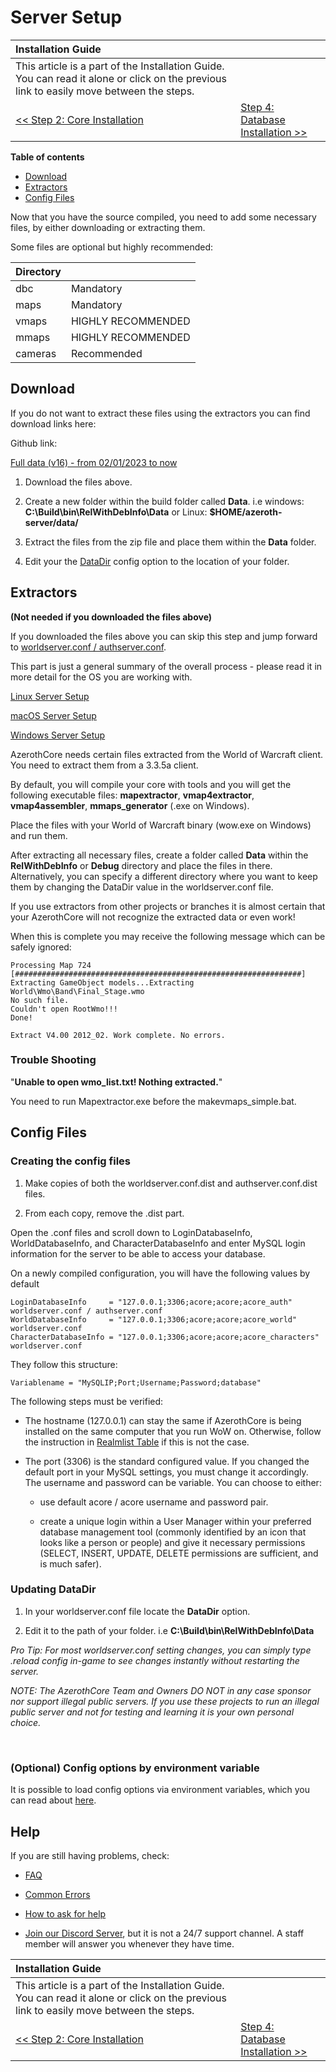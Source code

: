 # Server Setup

| Installation Guide                                                                                                                      |                                                              |
| :-                                                                                                                                      | :-                                                           |
| This article is a part of the Installation Guide. You can read it alone or click on the previous link to easily move between the steps. |
| [<< Step 2: Core Installation](core-installation.md)                                                                                    | [Step 4: Database Installation >>](database-installation.md) |

**Table of contents**
- [Download](#download)
- [Extractors](#extractors)
- [Config Files](#config-files)

Now that you have the source compiled, you need to add some necessary files, by either downloading or extracting them.

Some files are optional but highly recommended:

| Directory	|                    |
| :-        | :-                 |
| dbc       | Mandatory          |
| maps      | Mandatory          |
| vmaps     | HIGHLY RECOMMENDED |
| mmaps     | HIGHLY RECOMMENDED |
| cameras   | Recommended        |

## Download

If you do not want to extract these files using the extractors you can find download links here:

Github link:

<a href="https://github.com/wowgaming/client-data/releases/" target="_blank">Full data (v16) - from 02/01/2023 to now</a>

1. Download the files above.

1. Create a new folder within the build folder called **Data**. i.e windows: **C:\Build\bin\RelWithDebInfo\Data** or Linux: **$HOME/azeroth-server/data/**

1. Extract the files from the zip file and place them within the **Data** folder.

1. Edit your the [DataDir](#updating-datadir) config option to the location of your folder.

## Extractors

**(Not needed if you downloaded the files above)**

If you downloaded the files above you can skip this step and jump forward to [worldserver.conf / authserver.conf](#worldserverconf--authserverconf).

This part is just a general summary of the overall process - please read it in more detail for the OS you are working with.

[Linux Server Setup](linux-server-setup.md)

[macOS Server Setup](macos-server-setup.md)

[Windows Server Setup](windows-server-setup.md)

AzerothCore needs certain files extracted from the World of Warcraft client. You need to extract them from a 3.3.5a client.

By default, you will compile your core with tools and you will get the following executable files: **mapextractor**, **vmap4extractor**, **vmap4assembler**, **mmaps_generator** (.exe on Windows).

Place the files with your World of Warcraft binary (wow.exe on Windows) and run them.

After extracting all necessary files, create a folder called **Data** within the **RelWithDebInfo** or **Debug** directory and place the files in there. Alternatively, you can specify a different directory where you want to keep them by changing the DataDir value in the worldserver.conf file.

If you use extractors from other projects or branches it is almost certain that your AzerothCore will not recognize the extracted data or even work!

When this is complete you may receive the following message which can be safely ignored:

```
Processing Map 724
[################################################################]
Extracting GameObject models...Extracting World\Wmo\Band\Final_Stage.wmo
No such file.
Couldn't open RootWmo!!!
Done!
  
Extract V4.00 2012_02. Work complete. No errors.
```

### Trouble Shooting

"**Unable to open wmo_list.txt! Nothing extracted.**"

You need to run Mapextractor.exe before the makevmaps_simple.bat.

## Config Files

### Creating the config files

1. Make copies of both the worldserver.conf.dist and authserver.conf.dist files.

1. From each copy, remove the .dist part.

Open the .conf files and scroll down to LoginDatabaseInfo, WorldDatabaseInfo, and CharacterDatabaseInfo and enter MySQL login information for the server to be able to access your database.

On a newly compiled configuration, you will have the following values by default

```
LoginDatabaseInfo     = "127.0.0.1;3306;acore;acore;acore_auth" worldserver.conf / authserver.conf
WorldDatabaseInfo     = "127.0.0.1;3306;acore;acore;acore_world" worldserver.conf
CharacterDatabaseInfo = "127.0.0.1;3306;acore;acore;acore_characters" worldserver.conf
```

They follow this structure:

```
Variablename = "MySQLIP;Port;Username;Password;database"  
``` 

The following steps must be verified:

- The hostname (127.0.0.1) can stay the same if AzerothCore is being installed on the same computer that you run WoW on.
  Otherwise, follow the instruction in [Realmlist Table](realmlist.md) if this is not the case. 

- The port (3306) is the standard configured value. If you changed the default port in your MySQL settings, you must change it accordingly.
  The username and password can be variable. You can choose to either: 

    - use default acore / acore username and password pair.

    - create a unique login within a User Manager within your preferred database management tool (commonly identified by an icon that looks like a person or people) and give it necessary permissions (SELECT, INSERT, UPDATE, DELETE permissions are sufficient, and is much safer).

### Updating DataDir

1. In your worldserver.conf file locate the **DataDir** option.

1. Edit it to the path of your folder. i.e **C:\Build\bin\RelWithDebInfo\Data**

*Pro Tip: For most worldserver.conf setting changes, you can simply type .reload config in-game to see changes instantly without restarting the server.*

*NOTE: The AzerothCore Team and Owners DO NOT in any case sponsor nor support illegal public servers. If you use these projects to run an illegal public server and not for testing and learning it is your own personal choice.*

<br>

### (Optional) Config options by environment variable

It is possible to load config options via environment variables, which you can read about [here](config-overrides-with-env-var.md).

## Help

If you are still having problems, check:

* [FAQ](faq.md)

* [Common Errors](common-errors.md)

* [How to ask for help](how-to-ask-for-help.md)

* [Join our Discord Server](https://discord.gg/gkt4y2x), but it is not a 24/7 support channel. A staff member will answer you whenever they have time.

| Installation Guide                                                                                                                      |                                                              |
| :-                                                                                                                                      | :-                                                           |
| This article is a part of the Installation Guide. You can read it alone or click on the previous link to easily move between the steps. |
| [<< Step 2: Core Installation](core-installation.md)                                                                                    | [Step 4: Database Installation >>](database-installation.md) |
